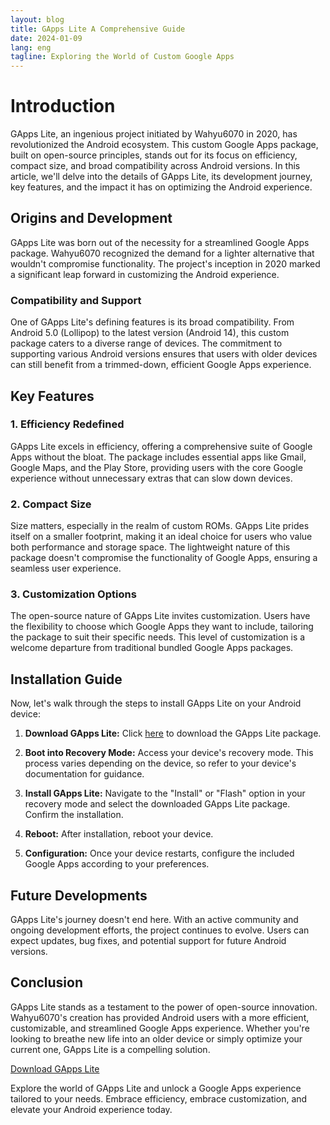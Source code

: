 ```yaml
---
layout: blog
title: GApps Lite A Comprehensive Guide
date: 2024-01-09
lang: eng
tagline: Exploring the World of Custom Google Apps
---
```


<script async src="https://pagead2.googlesyndication.com/pagead/js/adsbygoogle.js?client=ca-pub-8370893026371321"
     crossorigin="anonymous"></script>
<!-- display 2 -->
<ins class="adsbygoogle"
     style="display:block"
     data-ad-client="ca-pub-8370893026371321"
     data-ad-slot="8053869356"
     data-ad-format="auto"
     data-full-width-responsive="true"></ins>
<script>
     (adsbygoogle = window.adsbygoogle || []).push({});
</script>

# Introduction

GApps Lite, an ingenious project initiated by Wahyu6070 in 2020, has revolutionized the Android ecosystem. This custom Google Apps package, built on open-source principles, stands out for its focus on efficiency, compact size, and broad compatibility across Android versions. In this article, we'll delve into the details of GApps Lite, its development journey, key features, and the impact it has on optimizing the Android experience.

## Origins and Development

GApps Lite was born out of the necessity for a streamlined Google Apps package. Wahyu6070 recognized the demand for a lighter alternative that wouldn't compromise functionality. The project's inception in 2020 marked a significant leap forward in customizing the Android experience.

### Compatibility and Support

One of GApps Lite's defining features is its broad compatibility. From Android 5.0 (Lollipop) to the latest version (Android 14), this custom package caters to a diverse range of devices. The commitment to supporting various Android versions ensures that users with older devices can still benefit from a trimmed-down, efficient Google Apps experience.

## Key Features

### 1. **Efficiency Redefined**

GApps Lite excels in efficiency, offering a comprehensive suite of Google Apps without the bloat. The package includes essential apps like Gmail, Google Maps, and the Play Store, providing users with the core Google experience without unnecessary extras that can slow down devices.

### 2. **Compact Size**

Size matters, especially in the realm of custom ROMs. GApps Lite prides itself on a smaller footprint, making it an ideal choice for users who value both performance and storage space. The lightweight nature of this package doesn't compromise the functionality of Google Apps, ensuring a seamless user experience.

### 3. **Customization Options**

The open-source nature of GApps Lite invites customization. Users have the flexibility to choose which Google Apps they want to include, tailoring the package to suit their specific needs. This level of customization is a welcome departure from traditional bundled Google Apps packages.

## Installation Guide

Now, let's walk through the steps to install GApps Lite on your Android device:

1. **Download GApps Lite:**
   Click [here](https://shorturl.at/wGX69) to download the GApps Lite package.

2. **Boot into Recovery Mode:**
   Access your device's recovery mode. This process varies depending on the device, so refer to your device's documentation for guidance.

3. **Install GApps Lite:**
   Navigate to the "Install" or "Flash" option in your recovery mode and select the downloaded GApps Lite package. Confirm the installation.

4. **Reboot:**
   After installation, reboot your device.

5. **Configuration:**
   Once your device restarts, configure the included Google Apps according to your preferences.

## Future Developments

GApps Lite's journey doesn't end here. With an active community and ongoing development efforts, the project continues to evolve. Users can expect updates, bug fixes, and potential support for future Android versions.

## Conclusion

GApps Lite stands as a testament to the power of open-source innovation. Wahyu6070's creation has provided Android users with a more efficient, customizable, and streamlined Google Apps experience. Whether you're looking to breathe new life into an older device or simply optimize your current one, GApps Lite is a compelling solution.

[Download GApps Lite](https://shorturl.at/wGX69)

Explore the world of GApps Lite and unlock a Google Apps experience tailored to your needs. Embrace efficiency, embrace customization, and elevate your Android experience today.
